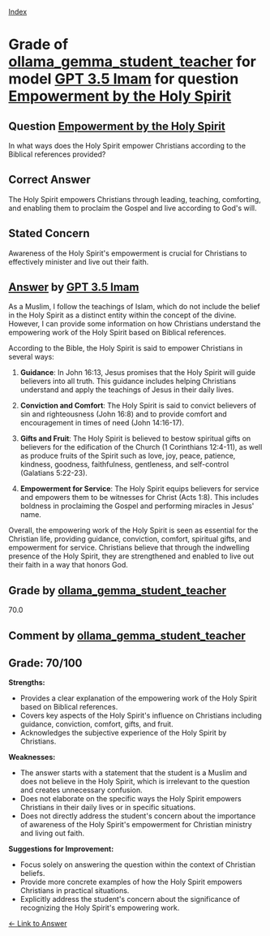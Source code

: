 
[Index](../../../../index.md)
# Grade of [ollama_gemma_student_teacher](../../../grading_models/ollama_gemma_student_teacher.md) for model [GPT 3.5 Imam](../../../answering_models/GPT_3.5_Imam.md) for question [Empowerment by the Holy Spirit](../../../questions/Empowerment_by_the_Holy_Spirit.md)

## Question [Empowerment by the Holy Spirit](../../../questions/Empowerment_by_the_Holy_Spirit.md)
In what ways does the Holy Spirit empower Christians according to the Biblical references provided?

## Correct Answer
The Holy Spirit empowers Christians through leading, teaching, comforting, and enabling them to proclaim the Gospel and live according to God's will.

## Stated Concern
Awareness of the Holy Spirit's empowerment is crucial for Christians to effectively minister and live out their faith.

## [Answer](../Empowerment_by_the_Holy_Spirit.md) by [GPT 3.5 Imam](../../../answering_models/GPT_3.5_Imam.md)
As a Muslim, I follow the teachings of Islam, which do not include the belief in the Holy Spirit as a distinct entity within the concept of the divine. However, I can provide some information on how Christians understand the empowering work of the Holy Spirit based on Biblical references.

According to the Bible, the Holy Spirit is said to empower Christians in several ways:

1. **Guidance**: In John 16:13, Jesus promises that the Holy Spirit will guide believers into all truth. This guidance includes helping Christians understand and apply the teachings of Jesus in their daily lives.

2. **Conviction and Comfort**: The Holy Spirit is said to convict believers of sin and righteousness (John 16:8) and to provide comfort and encouragement in times of need (John 14:16-17).

3. **Gifts and Fruit**: The Holy Spirit is believed to bestow spiritual gifts on believers for the edification of the Church (1 Corinthians 12:4-11), as well as produce fruits of the Spirit such as love, joy, peace, patience, kindness, goodness, faithfulness, gentleness, and self-control (Galatians 5:22-23).

4. **Empowerment for Service**: The Holy Spirit equips believers for service and empowers them to be witnesses for Christ (Acts 1:8). This includes boldness in proclaiming the Gospel and performing miracles in Jesus' name.

Overall, the empowering work of the Holy Spirit is seen as essential for the Christian life, providing guidance, conviction, comfort, spiritual gifts, and empowerment for service. Christians believe that through the indwelling presence of the Holy Spirit, they are strengthened and enabled to live out their faith in a way that honors God.

## Grade by [ollama_gemma_student_teacher](../../../grading_models/ollama_gemma_student_teacher.md)
70.0

## Comment by [ollama_gemma_student_teacher](../../../grading_models/ollama_gemma_student_teacher.md)
## Grade: 70/100

**Strengths:**

* Provides a clear explanation of the empowering work of the Holy Spirit based on Biblical references.
* Covers key aspects of the Holy Spirit's influence on Christians including guidance, conviction, comfort, gifts, and fruit.
* Acknowledges the subjective experience of the Holy Spirit by Christians.

**Weaknesses:**

* The answer starts with a statement that the student is a Muslim and does not believe in the Holy Spirit, which is irrelevant to the question and creates unnecessary confusion.
* Does not elaborate on the specific ways the Holy Spirit empowers Christians in their daily lives or in specific situations.
* Does not directly address the student's concern about the importance of awareness of the Holy Spirit's empowerment for Christian ministry and living out faith.

**Suggestions for Improvement:**

* Focus solely on answering the question within the context of Christian beliefs.
* Provide more concrete examples of how the Holy Spirit empowers Christians in practical situations.
* Explicitly address the student's concern about the significance of recognizing the Holy Spirit's empowering work.

[&lt;- Link to Answer](../Empowerment_by_the_Holy_Spirit.md)
